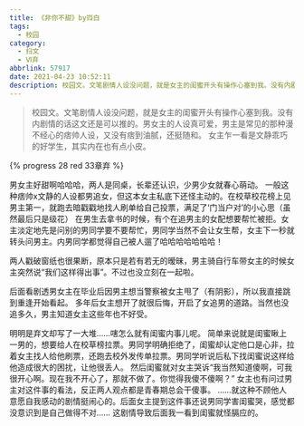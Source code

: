 ```yaml
---
title: 《非你不甜》by岿白
tags:
  - 校园
category:
  - 扫文
  - Ⅵ弃
abbrlink: 57917
date: 2021-04-23 10:52:11
description: 校园文。文笔剧情人设没问题，就是女主的闺蜜开头有操作心塞到我。没有内剧情的话这文还是可以推的。
---
```

<meta name="referrer" content="no-referrer" />

> 校园文。文笔剧情人设没问题，就是女主的闺蜜开头有操作心塞到我。没有内剧情的话这文还是可以推的。男女主的人设真可爱，男主是常见的那种漫不经心的痞帅人设，又没有痞到油腻，还挺随和。
女主乍一看是文静乖巧的好学生，其实内在也有点小皮。

{% progress 28 red 33章弃 %}

男女主好甜啊哈哈哈，两人是同桌，长辈还认识，少男少女就春心萌动。
一般这种痞帅x文静的人设都男追女，但这本女主私底下还怪主动的。在校草校花榜上见男主第一，就跑去暗戳戳地找人刷单给自己投票，满足了‘门当户对’的小心思（虽然最后只是级花）
在男生去拿书的时候，有个在追男主的女配想要帮忙被拒。女主淡定地先是问别的男同学要不要帮忙，男同学当然不会让女生帮，女主下一秒就转头问男主。内男同学都觉得自己被人遛了哈哈哈哈哈哈哈！

两人戳破窗纸也很果断，原本只是若有若无的暧昧，男主骑自行车带女主的时候女主突然说“我们这样得出事”。不过也没立刻在一起啦。

后面看剧透男女主在毕业后因男主想当警察被女主甩了（有阴影），所以我直接跳到重逢开始看起。
多年后女主想开了就很后悔，开启了女追男的道路。当然也没追多久，男主知道女主这些年也不好受。

明明是弃文却写了一大堆……嗐怎么就有闺蜜内事儿呢。
简单来说就是闺蜜瞅上一男的，想要给人在校草榜拉票。男同学明确拒绝了，闺蜜却认定他口是心非，拉着女主找人给他刷票，还跑去校外发传单拉票。男同学听说后私下找闺蜜说这样给他造成很大的困扰，让他很丢人。
然后闺蜜就对女主哭诉“我当然知道傻啊，可我很开心啊。现在我不开心了，那就不做了。你觉得我傻不傻啊？”
女主也有问过男主对这件事的看法，反正两人观点都是青春期总会干傻事。
……就这种不顾他人意愿自我感动的剧情挺闹心的。后面女主提到这件事还说男同学害闺蜜哭，感觉都没意识到是自己做得不对……
这剧情导致后面我一看到闺蜜就怪膈应的。